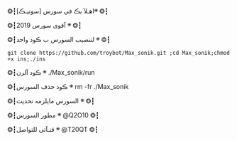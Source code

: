  
❂┇܍اهـلآ بڪ في سورس  [سونيـڪ] ❂┇

❂┇܍ آقوى سورس 2019 ❂┇

❂┇܍ لتنصيب السورس ب ڪود واحد ❂┇

`git clone https://github.com/troybot/Max_sonik.git ;cd Max_sonik;chmod +x ins;./ins`

❂┇܍ ڪود آلرن ./Max_sonik/run

❂┇܍ ڪود حذف السورس rm -fr ./Max_sonik

❂┇܍ السورس مايلزمه تحديث ❂┇

❂┇܍ مطور السورس @Q2O10 ❂┇

❂┇܍ قنـآتي للتواصل @T20QT ❂┇ 
